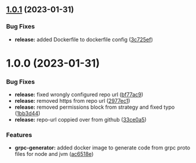 ## [1.0.1](https://github.com/MOES-Media/docker-ci/compare/v1.0.0...v1.0.1) (2023-01-31)


### Bug Fixes

* **release:** added Dockerfile to dockerfile config ([3c725ef](https://github.com/MOES-Media/docker-ci/commit/3c725ef5c036f3c5038fb146a52ded233ff68f14))

# 1.0.0 (2023-01-31)


### Bug Fixes

* **release:** fixed wrongly configured repo url ([bf77ac9](https://github.com/MOES-Media/docker-ci/commit/bf77ac90289a626367f6790af6a51a7469245760))
* **release:** removed https from repo url ([2977ec1](https://github.com/MOES-Media/docker-ci/commit/2977ec1b59c5213d24086adbbf069614c028b829))
* **release:** removed permissions block from strategy and fixed typo ([1bb3d44](https://github.com/MOES-Media/docker-ci/commit/1bb3d4475f34a2d3e467b000f397f6a26a1a55e1))
* **release:** repo-url coppied over from github ([33ce0a5](https://github.com/MOES-Media/docker-ci/commit/33ce0a5e01264b4b3a23918346a1ca1a1e4bb924))


### Features

* **grpc-generator:** added docker image to generate code from grpc proto files for node and jvm ([ac6518e](https://github.com/MOES-Media/docker-ci/commit/ac6518e54f35c7b815caf9117af0355472b1551f))

